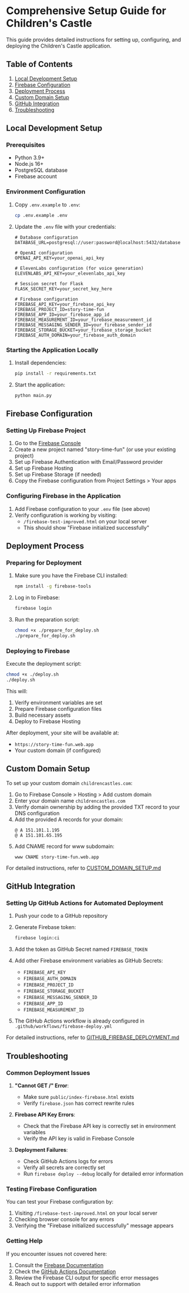 # Comprehensive Setup Guide for Children's Castle

This guide provides detailed instructions for setting up, configuring, and deploying the Children's Castle application.

## Table of Contents

1. [Local Development Setup](#local-development-setup)
2. [Firebase Configuration](#firebase-configuration)
3. [Deployment Process](#deployment-process)
4. [Custom Domain Setup](#custom-domain-setup)
5. [GitHub Integration](#github-integration)
6. [Troubleshooting](#troubleshooting)

## Local Development Setup

### Prerequisites

- Python 3.9+
- Node.js 16+
- PostgreSQL database
- Firebase account

### Environment Configuration

1. Copy `.env.example` to `.env`:
   ```bash
   cp .env.example .env
   ```

2. Update the `.env` file with your credentials:
   ```
   # Database configuration
   DATABASE_URL=postgresql://user:password@localhost:5432/database
   
   # OpenAI configuration
   OPENAI_API_KEY=your_openai_api_key
   
   # ElevenLabs configuration (for voice generation)
   ELEVENLABS_API_KEY=your_elevenlabs_api_key
   
   # Session secret for Flask
   FLASK_SECRET_KEY=your_secret_key_here
   
   # Firebase configuration
   FIREBASE_API_KEY=your_firebase_api_key
   FIREBASE_PROJECT_ID=story-time-fun
   FIREBASE_APP_ID=your_firebase_app_id
   FIREBASE_MEASUREMENT_ID=your_firebase_measurement_id
   FIREBASE_MESSAGING_SENDER_ID=your_firebase_sender_id
   FIREBASE_STORAGE_BUCKET=your_firebase_storage_bucket
   FIREBASE_AUTH_DOMAIN=your_firebase_auth_domain
   ```

### Starting the Application Locally

1. Install dependencies:
   ```bash
   pip install -r requirements.txt
   ```

2. Start the application:
   ```bash
   python main.py
   ```

## Firebase Configuration

### Setting Up Firebase Project

1. Go to the [Firebase Console](https://console.firebase.google.com/)
2. Create a new project named "story-time-fun" (or use your existing project)
3. Set up Firebase Authentication with Email/Password provider
4. Set up Firebase Hosting
5. Set up Firebase Storage (if needed)
6. Copy the Firebase configuration from Project Settings > Your apps

### Configuring Firebase in the Application

1. Add Firebase configuration to your `.env` file (see above)
2. Verify configuration is working by visiting:
   - `/firebase-test-improved.html` on your local server
   - This should show "Firebase initialized successfully"

## Deployment Process

### Preparing for Deployment

1. Make sure you have the Firebase CLI installed:
   ```bash
   npm install -g firebase-tools
   ```

2. Log in to Firebase:
   ```bash
   firebase login
   ```

3. Run the preparation script:
   ```bash
   chmod +x ./prepare_for_deploy.sh
   ./prepare_for_deploy.sh
   ```

### Deploying to Firebase

Execute the deployment script:
```bash
chmod +x ./deploy.sh
./deploy.sh
```

This will:
1. Verify environment variables are set
2. Prepare Firebase configuration files
3. Build necessary assets
4. Deploy to Firebase Hosting

After deployment, your site will be available at:
- `https://story-time-fun.web.app`
- Your custom domain (if configured)

## Custom Domain Setup

To set up your custom domain `childrencastles.com`:

1. Go to Firebase Console > Hosting > Add custom domain
2. Enter your domain name `childrencastles.com`
3. Verify domain ownership by adding the provided TXT record to your DNS configuration
4. Add the provided A records for your domain:
   ```
   @ A 151.101.1.195
   @ A 151.101.65.195
   ```
5. Add CNAME record for www subdomain:
   ```
   www CNAME story-time-fun.web.app
   ```

For detailed instructions, refer to [CUSTOM_DOMAIN_SETUP.md](./CUSTOM_DOMAIN_SETUP.md)

## GitHub Integration

### Setting Up GitHub Actions for Automated Deployment

1. Push your code to a GitHub repository
2. Generate Firebase token:
   ```bash
   firebase login:ci
   ```
3. Add the token as GitHub Secret named `FIREBASE_TOKEN`
4. Add other Firebase environment variables as GitHub Secrets:
   - `FIREBASE_API_KEY`
   - `FIREBASE_AUTH_DOMAIN`
   - `FIREBASE_PROJECT_ID`
   - `FIREBASE_STORAGE_BUCKET`
   - `FIREBASE_MESSAGING_SENDER_ID`
   - `FIREBASE_APP_ID`
   - `FIREBASE_MEASUREMENT_ID`

5. The GitHub Actions workflow is already configured in `.github/workflows/firebase-deploy.yml`

For detailed instructions, refer to [GITHUB_FIREBASE_DEPLOYMENT.md](./GITHUB_FIREBASE_DEPLOYMENT.md)

## Troubleshooting

### Common Deployment Issues

1. **"Cannot GET /" Error**:
   - Make sure `public/index-firebase.html` exists
   - Verify `firebase.json` has correct rewrite rules

2. **Firebase API Key Errors**:
   - Check that the Firebase API key is correctly set in environment variables
   - Verify the API key is valid in Firebase Console

3. **Deployment Failures**:
   - Check GitHub Actions logs for errors
   - Verify all secrets are correctly set
   - Run `firebase deploy --debug` locally for detailed error information

### Testing Firebase Configuration

You can test your Firebase configuration by:

1. Visiting `/firebase-test-improved.html` on your local server
2. Checking browser console for any errors
3. Verifying the "Firebase initialized successfully" message appears

### Getting Help

If you encounter issues not covered here:

1. Consult the [Firebase Documentation](https://firebase.google.com/docs)
2. Check the [GitHub Actions Documentation](https://docs.github.com/en/actions)
3. Review the Firebase CLI output for specific error messages
4. Reach out to support with detailed error information